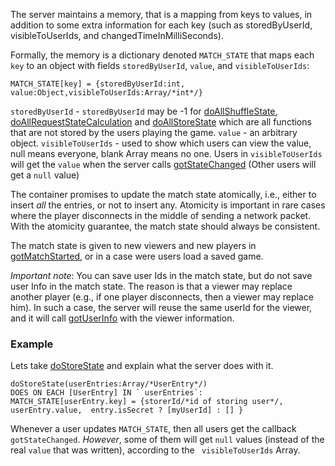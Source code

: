 The server maintains a memory, that is a mapping from keys to values, in addition to some extra information for each key (such as storedByUserId, visibleToUserIds, and changedTimeInMilliSeconds).

Formally, the memory is a dictionary denoted `MATCH_STATE` that maps each `key` to an object with fields `storedByUserId`, `value`, and `visibleToUserIds`:
```
MATCH_STATE[key] = {storedByUserId:int, value:Object,visibleToUserIds:Array/*int*/}
```
`storedByUserId` - `storedByUserId`   may be -1 for [doAllShuffleState](doAllShuffleState.md), [doAllRequestStateCalculation](doAllRequestStateCalculation.md) and [doAllStoreState](doAllStoreState.md) which are all functions that are not stored by the users playing the game.
`value` - an arbitrary object.
`visibleToUserIds` - used to show which users can view the value, null means everyone, blank Array means no one.
Users in `visibleToUserIds` will get the `value` when the server calls [gotStateChanged](gotStateChanged.md)
(Other users will get a `null` value)


The container promises to update the match state atomically, i.e., either to insert _all_ the entries, or not to insert any.
Atomicity is important in rare cases where the player disconnects in the middle of sending a network packet.
With the atomicity guarantee, the match state should always be consistent.

The match state is given to new viewers and new players in [gotMatchStarted](gotMatchStarted.md), or in a case were users load a saved game.



_Important note_:
You can save user Ids in the match state, but do not save user Info in the match state.
The reason is that a viewer may replace another player
(e.g., if one player disconnects, then a viewer may replace him).
In such a case, the server will reuse the same userId for the viewer, and it will call [gotUserInfo](gotUserInfo.md) with the viewer information.

### Example ###

Lets take [doStoreState](doStoreState.md) and explain what the server does with it.

```
doStoreState(userEntries:Array/*UserEntry*/)
DOES ON EACH [UserEntry] IN ` userEntries`:
MATCH_STATE[userEntry.key] = {storerId/*id of storing user*/,  userEntry.value,  entry.isSecret ? [myUserId] : [] }
```

Whenever a user updates `MATCH_STATE`, then all users get the callback `gotStateChanged`.
_However_, some of them will get `null` values (instead of the real `value` that was written), according to the ` visibleToUserIds` Array.